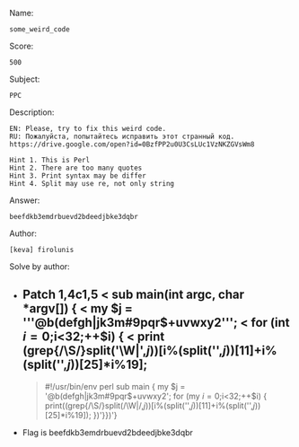Name:

	some_weird_code

Score:

	500

Subject:
	
	PPC

Description:

	EN: Please, try to fix this weird code.
	RU: Пожалуйста, попытайтесь исправить этот странный код.
	https://drive.google.com/open?id=0BzfPP2u0U3CsLUc1VzNKZGVsWm8

	Hint 1. This is Perl
	Hint 2. There are too many quotes
	Hint 3. Print syntax may be differ
	Hint 4. Split may use re, not only string

Answer:

	beefdkb3emdrbuevd2bdeedjbke3dqbr

Author:

	[keva] firolunis

Solve by author:

* Patch
    1,4c1,5
    < sub main(int argc, char *argv[]) {
    <     my $j = '''@b(defgh|jk3m#9pqr$+uvwxy2''';
    <     for (int $i=0;$i<32;++$i) {
    <         print (grep{/\S/}split('\W|',$j))[$i%(split('',$j))[11]+$i%(split('',$j))[25]*$i%19];
    ---
    > #!/usr/bin/env perl
    > sub main {
    >     my $j = '@b(defgh|jk3m#9pqr$+uvwxy2';
    >     for (my $i=0;$i<32;++$i) {
    >         print((grep{/\S/}split(/\W|/,$j))[$i%(split('',$j))[11]+$i%(split('',$j))[25]*$i%19]);
    })'}})'}
* Flag is beefdkb3emdrbuevd2bdeedjbke3dqbr
